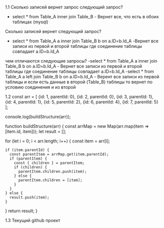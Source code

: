 1.1
Сколько записей вернет запрос следующий запрос?
- select * from Table_A inner join Table_B - Вернет все, что есть в обоих таблицах (mysql)

Сколько записей вернет следующий запрос?
- select * from Table_A a inner join Table_B b on a.ID=b.Id_A -Вернет все записи из первой и второй таблицы где соединение таблицы совпадает a.ID=b.Id_A

чем отличаются следующие запросы?
-select * from Table_A a inner join Table_B b on a.ID=b.Id_A - Вернет все записи из первой и второй таблицы где соединение таблицы совпадает a.ID=b.Id_A
-select * from Table_A a left join Table_B b on a.ID=b.Id_A - Верент все записи из первой таблицы и если есть данные в второй (Table_B) таблицы то вернет по условию соединения и из второй

1.2
const arr = [
  {id: 1, parentId: 0},
  {id: 2, parentId: 0},
  {id: 3, parentId: 1},
  {id: 4, parentId: 1},
  {id: 5, parentId: 2},
  {id: 6, parentId: 4},
  {id: 7, parentId: 5}
];

console.log(buildStructure(arr));

function buildStructure(arr) {
  const arrMap = new Map(arr.map(item => [item.id, item]));
  let result = [];

  for (let i = 0; i < arr.length; i++) {
    const item = arr[i];

    if (item.parentId) {
      const parentItem = arrMap.get(item.parentId);
      if (parentItem) {
        const { children } = parentItem;
        if (children) {
          parentItem.children.push(item);
        } else {
          parentItem.children = [item];
        }
      }
    } else {
      result.push(item);
    }
  }
  return result;
}

1.3
Текущий github проект 

